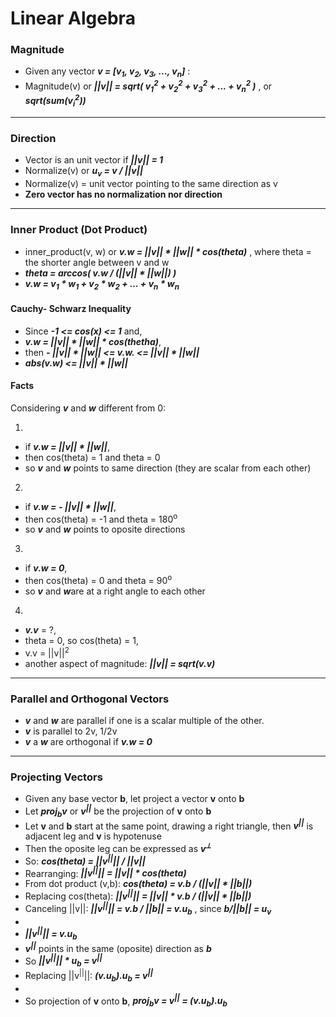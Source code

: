 # Linear Algebra

### Magnitude

* Given any vector ***v = [v<sub>1</sub>, v<sub>2</sub>, v<sub>3</sub>, ..., v<sub>n</sub>]*** :
* Magnitude(v) or ***||v|| = sqrt( v<sub>1</sub><sup>2</sup> + v<sub>2</sub><sup>2</sup> + v<sub>3</sub><sup>2</sup> + ... + v<sub>n</sub><sup>2</sup> )*** , or ***sqrt(sum(v<sub>i</sub><sup>2</sup>))***

---

### Direction

* Vector is an unit vector if ***||v|| = 1***
* Normalize(v) or ***u<sub>v</sub> = v / ||v||***
* Normalize(v) = unit vector pointing to the same direction as v
* **Zero vector has no normalization nor direction**

---

### Inner Product (Dot Product)
* inner_product(v, w) or ***v.w = ||v|| * ||w|| * cos(theta)*** , where theta = the shorter angle between v and w
* ***theta = arccos( v.w / (||v|| * ||w||) )***
* ***v.w = v<sub>1</sub> * w<sub>1</sub> + v<sub>2</sub> * w<sub>2</sub> + ... + v<sub>n</sub> * w<sub>n</sub>***

#### Cauchy- Schwarz Inequality
* Since ***-1 <= cos(x) <= 1*** and,
* ***v.w = ||v|| * ||w|| * cos(thetha)***,
* then ***\- ||v|| * ||w|| <= v.w. <= ||v|| * ||w||***
* ***abs(v.w) <= ||v|| * ||w||***

#### Facts 
Considering ***v*** and ***w*** different from 0:

1.

* if ***v.w = ||v|| * ||w||***,
* then cos(theta) = 1 and theta = 0
* so ***v*** and ***w*** points to same direction (they are scalar from each other)

2.

* if ***v.w = \- ||v|| * ||w||***,
* then cos(theta) = \-1  and theta = 180<sup>o</sup>
* so ***v*** and ***w*** points to oposite directions

3.

* if ***v.w = 0***,
* then cos(theta) = 0  and theta = 90<sup>o</sup>
* so ***v*** and ***w***are at a right angle to each other

4.

* ***v.v*** = ?,
* theta = 0, so cos(theta) = 1,
* v.v = ||v||<sup>2</sup>
* another aspect of magnitude: ***||v|| = sqrt(v.v)***

---

### Parallel and Orthogonal Vectors

* ***v*** and ***w*** are parallel if one is a scalar multiple of the other.
* ***v*** is parallel to 2v, 1/2v
* ***v*** a ***w*** are orthogonal if ***v.w = 0***

---

### Projecting Vectors

* Given any base vector **b**, let project a vector **v** onto **b**
* Let ***proj<sub>b</sub>v*** or ***v<sup>||</sup>*** be the projection of **v** onto **b** 
* Let **v** and **b** start at the same point, drawing a right triangle, then ***v<sup>||</sup>*** is adjacent leg and **v** is hypotenuse
* Then the oposite leg can be expressed as ***v<sup>&#10178;</sup>***
* So: ***cos(theta) = ||v<sup>||</sup>|| / ||v||***
* Rearranging: ***||v<sup>||</sup>|| = ||v|| * cos(theta)***
* From dot product (v,b): ***cos(theta) = v.b / (||v|| * ||b||)***
* Replacing cos(theta): ***||v<sup>||</sup>|| = ||v|| * v.b / (||v|| * ||b||)***
* Canceling ||v||: ***||v<sup>||</sup>|| = v.b / ||b|| = v.u<sub>b</sub>*** , since ***b/||b|| = u<sub>v</sub>***
*
* ***||v<sup>||</sup>|| = v.u<sub>b</sub>***
* ***v<sup>||</sup>*** points in the same (oposite) direction as ***b***
* So ***||v<sup>||</sup>|| * u<sub>b</sub> = v<sup>||</sup>***
* Replacing ||v<sup>||</sup>||: ***(v.u<sub>b</sub>).u<sub>b</sub> = v<sup>||</sup>***
*
* So projection of **v** onto **b**, ***proj<sub>b</sub>v =  v<sup>||</sup> = (v.u<sub>b</sub>).u<sub>b</sub>***


